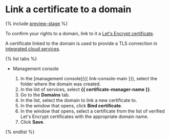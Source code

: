 # Link a certificate to a domain

{% include [preview-stage](../../../_includes/certificate-manager/preview-stage.md) %}

To confirm your rights to a domain, link to it a [Let's Encrypt certificate](../../concepts/managed-certificate.md).

A certificate linked to the domain is used to provide a TLS connection in [integrated cloud services](../../concepts/domains/services.md).

{% list tabs %}

- Management console

   1. In the [management console]({{ link-console-main }}), select the folder where the domain was created.
   1. In the list of services, select **{{ certificate-manager-name }}**.
   1. Go to the **Domains** tab.
   1. In the list, select the domain to link a new certificate to.
   1. In the window that opens, click **Bind certificate**.
   1. In the window that opens, select a certificate from the list of verified Let's Encrypt certificates with the appropriate domain name.
   1. Click **Save**.

{% endlist %}
